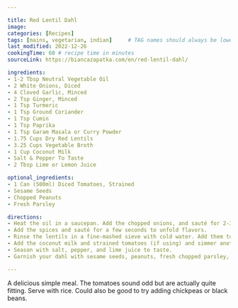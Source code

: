 ```yaml
---

title: Red Lentil Dahl
image:
categories: [Recipes]
tags: [mains, vegetarian, indian]     # TAG names should always be lowercase
last_modified: 2022-12-26
cookingTime: 60 # recipe time in minutes
sourceLink: https://biancazapatka.com/en/red-lentil-dahl/

ingredients:
- 1-2 Tbsp Neutral Vegetable Oil
- 2 White Onions, Diced
- 4 Cloved Garlic, Minced
- 2 Tsp Ginger, Minced
- 1 Tsp Turmeric
- 1 Tsp Ground Coriander
- 1 Tsp Cumin
- 1 Tsp Paprika
- 1 Tsp Garam Masala or Curry Powder
- 1.75 Cups Dry Red Lentils
- 3.25 Cups Vegetable Broth
- 1 Cup Coconut Milk
- Salt & Pepper To Taste
- 2 Tbsp Lime or Lemon Juice

optional_ingredients:
- 1 Can (500ml) Diced Tomatoes, Strained
- Sesame Seeds
- Chopped Peanuts
- Fresh Parsley

directions:
- Heat the oil in a saucepan. Add the chopped onions, and sauté for 2-3 minutes until translucent. Then add the garlic and ginger. Sauté for another minute until fragrant. 
- Add the spices and sauté for a few seconds to unfold flavors.
- Rinse the lentils in a fine-mashed sieve with cold water. Add them to the onion mixture in the skillet. Pour in the vegetable broth, stir to combine, and bring to a simmer. Cook covered for 8-10 minutes, or until the lentils have absorbed most of the liquid.
- Add the coconut milk and strained tomatoes (if using) and simmer another 5-10 minutes, or until the lentils are tender. If the sauce is too thick, add a little more broth or coconut milk until the desired consistency is reached.
- Season with salt, pepper, and lime juice to taste.
- Garnish your dahl with sesame seeds, peanuts, fresh chopped parsley, or other toppings you like. Serve over rice or with homemade vegan naan or aloo paratha.  

---
```


A delicious simple meal. The tomatoes sound odd but are actually quite fitting. Serve with rice. Could also be good to try adding chickpeas or black beans.